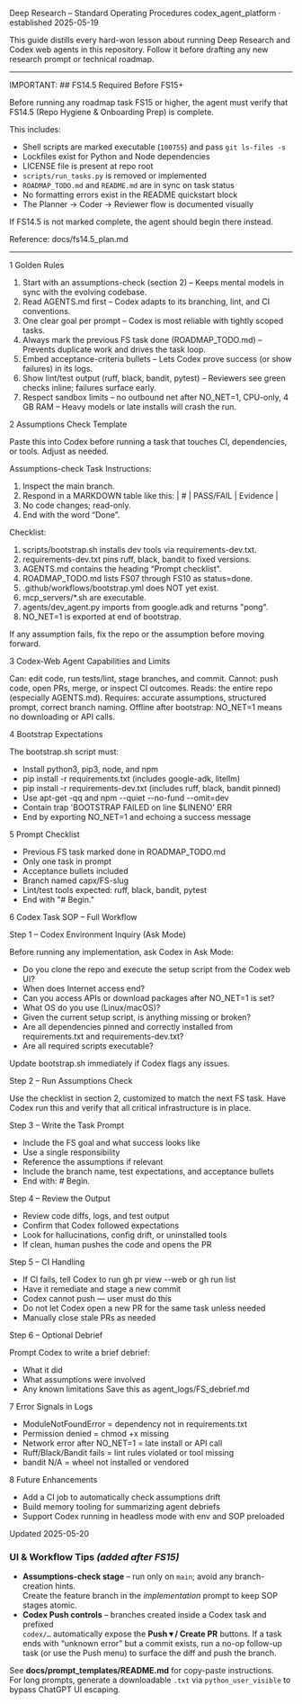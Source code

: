 Deep Research – Standard Operating Procedures
codex\_agent\_platform · established 2025-05-19

This guide distills every hard-won lesson about running Deep Research and Codex web agents in this repository. Follow it before drafting any new research prompt or technical roadmap.

---

IMPORTANT: ## FS14.5 Required Before FS15+

Before running any roadmap task FS15 or higher, the agent must verify that FS14.5 (Repo Hygiene & Onboarding Prep) is complete.

This includes:
- Shell scripts are marked executable (`100755`) and pass `git ls-files -s`
- Lockfiles exist for Python and Node dependencies
- LICENSE file is present at repo root
- `scripts/run_tasks.py` is removed or implemented
- `ROADMAP_TODO.md` and `README.md` are in sync on task status
- No formatting errors exist in the README quickstart block
- The Planner → Coder → Reviewer flow is documented visually

If FS14.5 is not marked complete, the agent should begin there instead.

Reference: docs/fs14.5_plan.md

---

1 Golden Rules

1. Start with an assumptions-check (section 2) – Keeps mental models in sync with the evolving codebase.
2. Read AGENTS.md first – Codex adapts to its branching, lint, and CI conventions.
3. One clear goal per prompt – Codex is most reliable with tightly scoped tasks.
4. Always mark the previous FS task done (ROADMAP\_TODO.md) – Prevents duplicate work and drives the task loop.
5. Embed acceptance-criteria bullets – Lets Codex prove success (or show failures) in its logs.
6. Show lint/test output (ruff, black, bandit, pytest) – Reviewers see green checks inline; failures surface early.
7. Respect sandbox limits – no outbound net after NO\_NET=1, CPU-only, 4 GB RAM – Heavy models or late installs will crash the run.

2 Assumptions Check Template

Paste this into Codex before running a task that touches CI, dependencies, or tools. Adjust as needed.

Assumptions-check Task
Instructions:

1. Inspect the main branch.
2. Respond in a MARKDOWN table like this:
   \| # | PASS/FAIL | Evidence |
3. No code changes; read-only.
4. End with the word “Done”.

Checklist:

1. scripts/bootstrap.sh installs dev tools via requirements-dev.txt.
2. requirements-dev.txt pins ruff, black, bandit to fixed versions.
3. AGENTS.md contains the heading “Prompt checklist”.
4. ROADMAP\_TODO.md lists FS07 through FS10 as status=done.
5. .github/workflows/bootstrap.yml does NOT yet exist.
6. mcp\_servers/\*.sh are executable.
7. agents/dev\_agent.py imports from google.adk and returns "pong".
8. NO\_NET=1 is exported at end of bootstrap.

If any assumption fails, fix the repo or the assumption before moving forward.

3 Codex-Web Agent Capabilities and Limits

Can: edit code, run tests/lint, stage branches, and commit.
Cannot: push code, open PRs, merge, or inspect CI outcomes.
Reads: the entire repo (especially AGENTS.md).
Requires: accurate assumptions, structured prompt, correct branch naming.
Offline after bootstrap: NO\_NET=1 means no downloading or API calls.

4 Bootstrap Expectations

The bootstrap.sh script must:

* Install python3, pip3, node, and npm
* pip install -r requirements.txt (includes google-adk, litellm)
* pip install -r requirements-dev.txt (includes ruff, black, bandit pinned)
* Use apt-get -qq and npm --quiet --no-fund --omit=dev
* Contain trap 'BOOTSTRAP FAILED on line \$LINENO' ERR
* End by exporting NO\_NET=1 and echoing a success message

5 Prompt Checklist

* Previous FS task marked done in ROADMAP\_TODO.md
* Only one task in prompt
* Acceptance bullets included
* Branch named capx/FS<ID>-slug
* Lint/test tools expected: ruff, black, bandit, pytest
* End with "# Begin."

6 Codex Task SOP – Full Workflow

Step 1 – Codex Environment Inquiry (Ask Mode)

Before running any implementation, ask Codex in Ask Mode:

* Do you clone the repo and execute the setup script from the Codex web UI?
* When does Internet access end?
* Can you access APIs or download packages after NO\_NET=1 is set?
* What OS do you use (Linux/macOS)?
* Given the current setup script, is anything missing or broken?
* Are all dependencies pinned and correctly installed from requirements.txt and requirements-dev.txt?
* Are all required scripts executable?

Update bootstrap.sh immediately if Codex flags any issues.

Step 2 – Run Assumptions Check

Use the checklist in section 2, customized to match the next FS task.
Have Codex run this and verify that all critical infrastructure is in place.

Step 3 – Write the Task Prompt

* Include the FS goal and what success looks like
* Use a single responsibility
* Reference the assumptions if relevant
* Include the branch name, test expectations, and acceptance bullets
* End with: # Begin.

Step 4 – Review the Output

* Review code diffs, logs, and test output
* Confirm that Codex followed expectations
* Look for hallucinations, config drift, or uninstalled tools
* If clean, human pushes the code and opens the PR

Step 5 – CI Handling

* If CI fails, tell Codex to run gh pr view --web or gh run list
* Have it remediate and stage a new commit
* Codex cannot push — user must do this
* Do not let Codex open a new PR for the same task unless needed
* Manually close stale PRs as needed

Step 6 – Optional Debrief

Prompt Codex to write a brief debrief:

* What it did
* What assumptions were involved
* Any known limitations
  Save this as agent\_logs/FS<ID>\_debrief.md

7 Error Signals in Logs

* ModuleNotFoundError = dependency not in requirements.txt
* Permission denied = chmod +x missing
* Network error after NO\_NET=1 = late install or API call
* Ruff/Black/Bandit fails = lint rules violated or tool missing
* bandit N/A = wheel not installed or vendored

8 Future Enhancements

* Add a CI job to automatically check assumptions drift
* Build memory tooling for summarizing agent debriefs
* Support Codex running in headless mode with env and SOP preloaded

Updated 2025-05-20

### UI & Workflow Tips  *(added after FS15)*
- **Assumptions-check stage** – run only on `main`; avoid any branch-creation hints.  
  Create the feature branch in the *implementation* prompt to keep SOP stages atomic.
- **Codex Push controls** – branches created inside a Codex task and prefixed  
  `codex/…` automatically expose the **Push ▾ / Create PR** buttons.
  If a task ends with “unknown error” but a commit exists, run a no-op follow-up
  task (or use the Push menu) to surface the diff and push the branch.

See **docs/prompt_templates/README.md** for copy-paste instructions.  
For long prompts, generate a downloadable `.txt` via `python_user_visible`
to bypass ChatGPT UI escaping.
